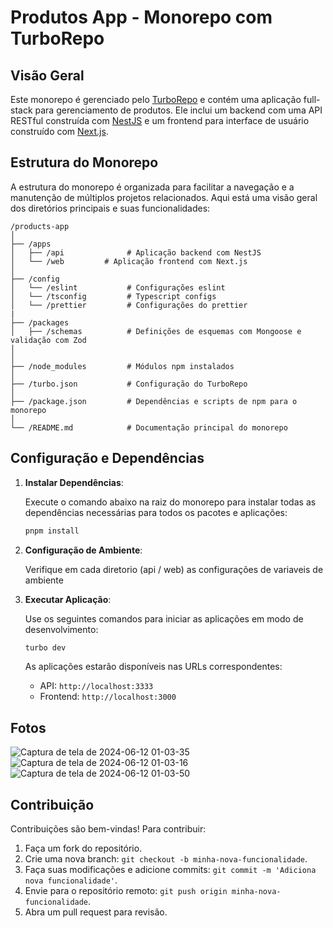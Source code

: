 # Produtos App - Monorepo com TurboRepo

## Visão Geral

Este monorepo é gerenciado pelo [TurboRepo](https://turborepo.org/) e contém uma aplicação full-stack para gerenciamento de produtos. Ele inclui um backend com uma API RESTful construída com [NestJS](https://nestjs.com/) e um frontend para interface de usuário construído com [Next.js](https://nextjs.org/).

## Estrutura do Monorepo

A estrutura do monorepo é organizada para facilitar a navegação e a manutenção de múltiplos projetos relacionados. Aqui está uma visão geral dos diretórios principais e suas funcionalidades:

```
/products-app
│
├── /apps
│   ├── /api              # Aplicação backend com NestJS
│   └── /web         # Aplicação frontend com Next.js
│
├── /config
│   └── /eslint           # Configurações eslint
│   └── /tsconfig         # Typescript configs
│   └── /prettier         # Configurações do prettier
|
├── /packages
│   ├── /schemas          # Definições de esquemas com Mongoose e validação com Zod
│
│
├── /node_modules         # Módulos npm instalados
│
├── /turbo.json           # Configuração do TurboRepo
│
├── /package.json         # Dependências e scripts de npm para o monorepo
│
└── /README.md            # Documentação principal do monorepo
```

## Configuração e Dependências

1. **Instalar Dependências**:

   Execute o comando abaixo na raiz do monorepo para instalar todas as dependências necessárias para todos os pacotes e aplicações:

   ```bash
   pnpm install
   ```

2. **Configuração de Ambiente**:

   Verifique em cada diretorio (api / web) as configurações de variaveis de ambiente

3. **Executar Aplicação**:

   Use os seguintes comandos para iniciar as aplicações em modo de desenvolvimento:

   ```bash
   turbo dev
   ```

   As aplicações estarão disponíveis nas URLs correspondentes:
   - API: `http://localhost:3333`
   - Frontend: `http://localhost:3000`
  
## Fotos

![Captura de tela de 2024-06-12 01-03-35](https://github.com/Vitosoaresp/products-app/assets/23152592/30037131-0638-4339-9af8-cfb59aed07b0)
![Captura de tela de 2024-06-12 01-03-16](https://github.com/Vitosoaresp/products-app/assets/23152592/8beced87-0a7e-4835-96d4-d5e85b99ff2f)
![Captura de tela de 2024-06-12 01-03-50](https://github.com/Vitosoaresp/products-app/assets/23152592/57dd1b49-ad50-48df-8736-3469a9e60e19)


## Contribuição

Contribuições são bem-vindas! Para contribuir:

1. Faça um fork do repositório.
2. Crie uma nova branch: `git checkout -b minha-nova-funcionalidade`.
3. Faça suas modificações e adicione commits: `git commit -m 'Adiciona nova funcionalidade'`.
4. Envie para o repositório remoto: `git push origin minha-nova-funcionalidade`.
5. Abra um pull request para revisão.
